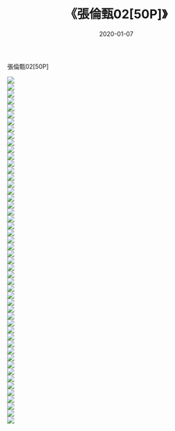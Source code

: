 ﻿---
layout: post
title:  《張倫甄02[50P]》
date:   2020-01-07
img: http://pic.660000.xyz/1:/唯美/2020/張倫甄02[50P]/000.jpg
categories: [美女, 清纯, 唯美]
---

張倫甄02[50P]

  ![](http://pic.660000.xyz/1:/唯美/2020/張倫甄02[50P]/001.jpg) <br> ![](http://pic.660000.xyz/1:/唯美/2020/張倫甄02[50P]/002.jpg) <br> ![](http://pic.660000.xyz/1:/唯美/2020/張倫甄02[50P]/003.jpg) <br> ![](http://pic.660000.xyz/1:/唯美/2020/張倫甄02[50P]/004.jpg) <br> ![](http://pic.660000.xyz/1:/唯美/2020/張倫甄02[50P]/005.jpg) <br> ![](http://pic.660000.xyz/1:/唯美/2020/張倫甄02[50P]/006.jpg) <br> ![](http://pic.660000.xyz/1:/唯美/2020/張倫甄02[50P]/007.jpg) <br> ![](http://pic.660000.xyz/1:/唯美/2020/張倫甄02[50P]/008.jpg) <br> ![](http://pic.660000.xyz/1:/唯美/2020/張倫甄02[50P]/009.jpg) <br> ![](http://pic.660000.xyz/1:/唯美/2020/張倫甄02[50P]/010.jpg) <br> ![](http://pic.660000.xyz/1:/唯美/2020/張倫甄02[50P]/011.jpg) <br> ![](http://pic.660000.xyz/1:/唯美/2020/張倫甄02[50P]/012.jpg) <br> ![](http://pic.660000.xyz/1:/唯美/2020/張倫甄02[50P]/013.jpg) <br> ![](http://pic.660000.xyz/1:/唯美/2020/張倫甄02[50P]/014.jpg) <br> ![](http://pic.660000.xyz/1:/唯美/2020/張倫甄02[50P]/015.jpg) <br> ![](http://pic.660000.xyz/1:/唯美/2020/張倫甄02[50P]/016.jpg) <br> ![](http://pic.660000.xyz/1:/唯美/2020/張倫甄02[50P]/017.jpg) <br> ![](http://pic.660000.xyz/1:/唯美/2020/張倫甄02[50P]/018.jpg) <br> ![](http://pic.660000.xyz/1:/唯美/2020/張倫甄02[50P]/019.jpg) <br> ![](http://pic.660000.xyz/1:/唯美/2020/張倫甄02[50P]/020.jpg) <br> ![](http://pic.660000.xyz/1:/唯美/2020/張倫甄02[50P]/021.jpg) <br> ![](http://pic.660000.xyz/1:/唯美/2020/張倫甄02[50P]/022.jpg) <br> ![](http://pic.660000.xyz/1:/唯美/2020/張倫甄02[50P]/023.jpg) <br> ![](http://pic.660000.xyz/1:/唯美/2020/張倫甄02[50P]/024.jpg) <br> ![](http://pic.660000.xyz/1:/唯美/2020/張倫甄02[50P]/025.jpg) <br> ![](http://pic.660000.xyz/1:/唯美/2020/張倫甄02[50P]/026.jpg) <br> ![](http://pic.660000.xyz/1:/唯美/2020/張倫甄02[50P]/027.jpg) <br> ![](http://pic.660000.xyz/1:/唯美/2020/張倫甄02[50P]/028.jpg) <br> ![](http://pic.660000.xyz/1:/唯美/2020/張倫甄02[50P]/029.jpg) <br> ![](http://pic.660000.xyz/1:/唯美/2020/張倫甄02[50P]/030.jpg) <br> ![](http://pic.660000.xyz/1:/唯美/2020/張倫甄02[50P]/031.jpg) <br> ![](http://pic.660000.xyz/1:/唯美/2020/張倫甄02[50P]/032.jpg) <br> ![](http://pic.660000.xyz/1:/唯美/2020/張倫甄02[50P]/033.jpg) <br> ![](http://pic.660000.xyz/1:/唯美/2020/張倫甄02[50P]/034.jpg) <br> ![](http://pic.660000.xyz/1:/唯美/2020/張倫甄02[50P]/035.jpg) <br> ![](http://pic.660000.xyz/1:/唯美/2020/張倫甄02[50P]/036.jpg) <br> ![](http://pic.660000.xyz/1:/唯美/2020/張倫甄02[50P]/037.jpg) <br> ![](http://pic.660000.xyz/1:/唯美/2020/張倫甄02[50P]/038.jpg) <br> ![](http://pic.660000.xyz/1:/唯美/2020/張倫甄02[50P]/039.jpg) <br> ![](http://pic.660000.xyz/1:/唯美/2020/張倫甄02[50P]/040.jpg) <br> ![](http://pic.660000.xyz/1:/唯美/2020/張倫甄02[50P]/041.jpg) <br> ![](http://pic.660000.xyz/1:/唯美/2020/張倫甄02[50P]/042.jpg) <br> ![](http://pic.660000.xyz/1:/唯美/2020/張倫甄02[50P]/043.jpg) <br> ![](http://pic.660000.xyz/1:/唯美/2020/張倫甄02[50P]/044.jpg) <br> ![](http://pic.660000.xyz/1:/唯美/2020/張倫甄02[50P]/045.jpg) <br> ![](http://pic.660000.xyz/1:/唯美/2020/張倫甄02[50P]/046.jpg) <br> ![](http://pic.660000.xyz/1:/唯美/2020/張倫甄02[50P]/047.jpg) <br> ![](http://pic.660000.xyz/1:/唯美/2020/張倫甄02[50P]/048.jpg) <br> ![](http://pic.660000.xyz/1:/唯美/2020/張倫甄02[50P]/049.jpg) <br> ![](http://pic.660000.xyz/1:/唯美/2020/張倫甄02[50P]/050.jpg) <br>